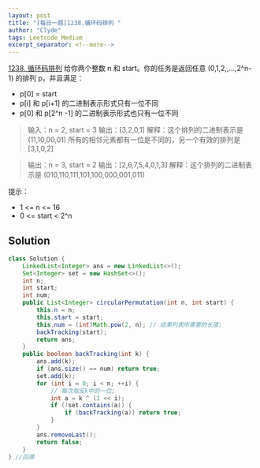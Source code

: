 ```yaml
---
layout: post
title: "[每日一题]1238.循环码排列 "
author: "Clyde"
tags: Leetcode Medium
excerpt_separator: <!--more-->
---
```


[1238. 循环码排列](https://leetcode.cn/problems/circular-permutation-in-binary-representation/)  给你两个整数 n 和 start。你的任务是返回任意 (0,1,2,,...,2^n-1) 的排列 p，并且满足：<!--more-->

- p[0] = start
- p[i] 和 p[i+1] 的二进制表示形式只有一位不同
- p[0] 和 p[2^n -1] 的二进制表示形式也只有一位不同

> 输入：n = 2, start = 3
> 输出：[3,2,0,1]
> 解释：这个排列的二进制表示是 (11,10,00,01)
>      所有的相邻元素都有一位是不同的，另一个有效的排列是 [3,1,0,2]

> 输出：n = 3, start = 2
> 输出：[2,6,7,5,4,0,1,3]
> 解释：这个排列的二进制表示是 (010,110,111,101,100,000,001,011)

提示：

- 1 <= n <= 16
- 0 <= start < 2^n

## Solution 

```java
class Solution {
    LinkedList<Integer> ans = new LinkedList<>();
    Set<Integer> set = new HashSet<>();
    int n;
    int start;
    int num;
    public List<Integer> circularPermutation(int n, int start) {
        this.n = n;
        this.start = start;
        this.num = (int)Math.pow(2, n); // 结果列表所需要的长度;
        backTracking(start);
        return ans;
    }
    public boolean backTracking(int k) {
        ans.add(k);
        if (ans.size() == num) return true;
        set.add(k);
        for (int i = 0; i < n; ++i) {
            // 每次取反k中的一位;
            int a = k ^ (1 << i);
            if (!set.contains(a)) {
                if (backTracking(a)) return true;
            }
        }
        ans.removeLast();
        return false;
    }
} //回溯
```

